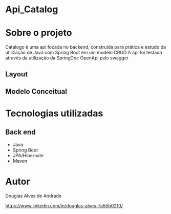 # Api_Catalog

# Sobre o projeto
Catalogo é uma api focada no backend, construída para prática e estudo da utilização de Java com Spring Boot em um modelo CRUD
A api foi testada através da utilização da SpringDoc OpenApi pelo swagger

## Layout 


## Modelo Conceitual

# Tecnologias utilizadas
## Back end
- Java
- Spring Boot
- JPA/Hibernate
- Maven


# Autor
Douglas Alves de Andrade

https://www.linkedin.com/in/douglas-alves-7a55b0210/
